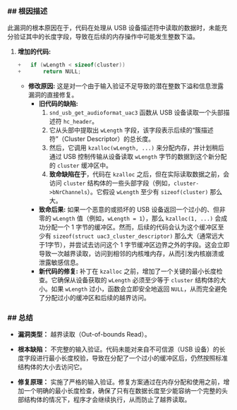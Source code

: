 ### **## 根因描述**

此漏洞的根本原因在于，代码在处理从 USB 设备描述符中读取的数据时，未能充分验证其中的长度字段，导致在后续的内存操作中可能发生整数下溢。

1.  **增加的代码:**
    ```c
    +	if (wLength < sizeof(cluster))
    +		return NULL;
    ```
    *   **修改原因:** 这是对一个由于输入验证不足导致的潜在整数下溢和信息泄露漏洞的直接修复。
        *   **旧代码的缺陷:**
            1.  `snd_usb_get_audioformat_uac3` 函数从 USB 设备读取一个头部描述符 `hc_header`。
            2.  它从头部中提取出 `wLength` 字段，该字段表示后续的“簇描述符”（Cluster Descriptor）的总长度。
            3.  然后，它调用 `kzalloc(wLength, ...)` 来分配内存，并计划稍后通过 USB 控制传输从设备读取 `wLength` 字节的数据到这个新分配的 `cluster` 缓冲区中。
            4.  **致命缺陷在于**，代码在 `kzalloc` 之后，但在实际读取数据之前，会访问 `cluster` 结构体的一些头部字段（例如，`cluster->bNrChannels`）。它假设 `wLength` 至少有 `sizeof(cluster)` 那么大。
        *   **致命后果:** 如果一个恶意的或损坏的 USB 设备返回一个过小的、但非零的 `wLength` 值（例如，`wLength = 1`），那么 `kzalloc(1, ...)` 会成功分配一个 1 字节的缓冲区。然而，后续的代码会认为这个缓冲区至少有 `sizeof(struct uac3_cluster_descriptor)` 那么大（通常远大于1字节），并尝试去访问这个 1 字节缓冲区边界之外的字段。这会立即导致一次越界读取，访问到相邻的内核堆内存，从而引发内核崩溃或泄露敏感信息。
        *   **新代码的修复:** 补丁在 `kzalloc` 之前，增加了一个关键的最小长度检查。它确保从设备获取的 `wLength` 必须至少等于 `cluster` 结构体的大小。如果 `wLength` 过小，函数会立即安全地返回 `NULL`，从而完全避免了分配过小的缓冲区和后续的越界访问。

### **## 总结**

*   **漏洞类型：**
    越界读取（Out-of-bounds Read）。

*   **根本缺陷：**
    不完整的输入验证。代码未能对来自不可信源（USB 设备）的长度字段进行最小长度校验，导致在分配了一个过小的缓冲区后，仍然按照标准结构体的大小去访问它。

*   **修复原理：**
    实施了严格的输入验证。修复方案通过在内存分配和使用之前，增加一个明确的最小长度检查，确保了只有在数据长度至少能容纳一个完整的头部结构体的情况下，程序才会继续执行，从而防止了越界读取。
